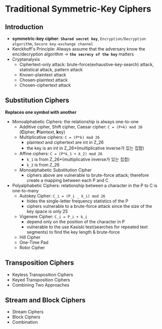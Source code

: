 # Traditional Symmetric-Key Ciphers

## Introduction
- **symmetric-key cipher**: **```Shared secret key```**, ```Encryption/Decryption algorithm```, ```Secure key-exchange channel```
- Kerckhoff's Principle: Always assume that the adversary know the enc/decryption algorithm -> **```the secrecy of the key```** matters
- Cryptanalysis
    - Ciphertext-only attack: brute-force(exhaustive-key-search) attack, statistical attack, pattern attack
    - Known-plaintext attack
    - Chosen-plaintext attack
    - Chosen-ciphertext attack

## Substitution Ciphers
**Replaces one symbol with another**
- Monoalphabetic Ciphers: the relationship is always one-to-one
    - Additive cipher, Shift cipher, Caesar cipher: ```C = (P+k) mod 26``` (**C**ipher,  **P**laintext, **k**ey)
    - Multiplicative ciphers: ```C = (P*k) mod 26```
        - plaintext and ciphertext are int in Z_26
        - the key is an int in Z_26*(multiplicative inverse가 있는 집합)
    - Affine ciphers: ```C = (P*k_1 + k_2) mod 26```
        - ```k_1``` is from Z_26*(multiplicative inverse가 있는 집합)
        - ```k_2``` is from Z_26
    - Monoalphabetic Substitution Cipher
        - ciphers above are vulnerable to brute-force attack; therefore create a mapping between each P and C
- Polyalphabetic Ciphers: relationship between a character in the P to C is one-to-many
    - Autokey Cipher: ```C_i = (P_i _ k_i) mod 26 ```
        - hides the single-letter frequency statistics of the P
        - ciphers vulnerable to a brute-force attack since the size of the key space is only 25
    - Vigenere Cipher: ```C_i = P_i + k_i```
        - depend only on the position of the character in P
        - vulnerable to the use Kasiski test(searches for repeated text segments) to find the key length & brute-force
    - Hill Cipher
    - One-Time Pad
    - Rotor Cipher

## Transposition Ciphers
- Keyless Transposition Ciphers
- Keyed Transposition Ciphers
- Combining Two Approaches

## Stream and Block Ciphers
- Stream Ciphers
- Block Ciphers
- Combination

